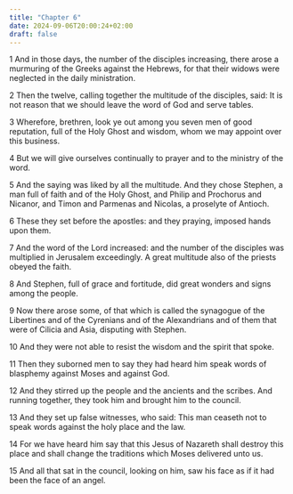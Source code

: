 ```yaml
---
title: "Chapter 6"
date: 2024-09-06T20:00:24+02:00
draft: false
---
```



1 And in those days, the number of the disciples increasing, there arose a murmuring of the Greeks against the Hebrews, for that their widows were neglected in the daily ministration.

2 Then the twelve, calling together the multitude of the disciples, said: It is not reason that we should leave the word of God and serve tables.

3 Wherefore, brethren, look ye out among you seven men of good reputation, full of the Holy Ghost and wisdom, whom we may appoint over this business.

4 But we will give ourselves continually to prayer and to the ministry of the word.

5 And the saying was liked by all the multitude. And they chose Stephen, a man full of faith and of the Holy Ghost, and Philip and Prochorus and Nicanor, and Timon and Parmenas and Nicolas, a proselyte of Antioch.

6 These they set before the apostles: and they praying, imposed hands upon them.

7 And the word of the Lord increased: and the number of the disciples was multiplied in Jerusalem exceedingly. A great multitude also of the priests obeyed the faith.

8 And Stephen, full of grace and fortitude, did great wonders and signs among the people.

9 Now there arose some, of that which is called the synagogue of the Libertines and of the Cyrenians and of the Alexandrians and of them that were of Cilicia and Asia, disputing with Stephen.

10 And they were not able to resist the wisdom and the spirit that spoke.

11 Then they suborned men to say they had heard him speak words of blasphemy against Moses and against God.

12 And they stirred up the people and the ancients and the scribes. And running together, they took him and brought him to the council.

13 And they set up false witnesses, who said: This man ceaseth not to speak words against the holy place and the law.

14 For we have heard him say that this Jesus of Nazareth shall destroy this place and shall change the traditions which Moses delivered unto us.

15 And all that sat in the council, looking on him, saw his face as if it had been the face of an angel.

